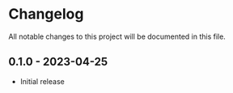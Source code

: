 # Changelog

All notable changes to this project will be documented in this file.

## 0.1.0 - 2023-04-25

- Initial release

